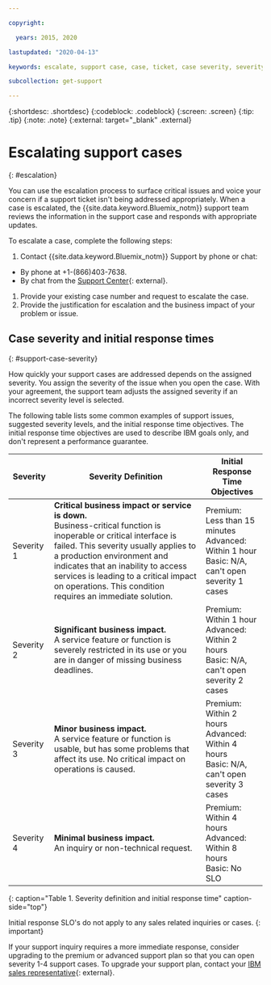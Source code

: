 ```yaml
---

copyright:

  years: 2015, 2020

lastupdated: "2020-04-13"

keywords: escalate, support case, case, ticket, case severity, severity, support case severity

subcollection: get-support

---
```



{:shortdesc: .shortdesc}
{:codeblock: .codeblock}
{:screen: .screen}
{:tip: .tip}
{:note: .note}
{:external: target="_blank" .external}


# Escalating support cases
{: #escalation}

You can use the escalation process to surface critical issues and voice your concern if a support ticket isn't being addressed appropriately. When a case is escalated, the {{site.data.keyword.Bluemix_notm}} support team reviews the information in the support case and responds with appropriate updates.

 To escalate a case, complete the following steps:

1. Contact {{site.data.keyword.Bluemix_notm}} Support by phone or chat:
  * By phone at +1-(866)403-7638.
  * By chat from the [Support Center](https://{DomainName}/unifiedsupport/supportcenter){: external}.
1. Provide your existing case number and request to escalate the case.
1. Provide the justification for escalation and the business impact of your problem or issue.


## Case severity and initial response times
{: #support-case-severity}

How quickly your support cases are addressed depends on the assigned severity. You assign the severity of the issue when you open the case. With your agreement, the support team adjusts the assigned severity if an incorrect severity level is selected.

The following table lists some common examples of support issues, suggested severity levels, and the initial response time objectives. The initial response time objectives are used to describe IBM goals only, and don't represent a performance guarantee.

| Severity   | Severity Definition | Initial Response Time Objectives |
|------------|---------------------|----------------------------------|
| Severity 1 | **Critical business impact or service is down.** <br> Business-critical function is inoperable or critical interface is failed. This severity usually applies to a production environment and indicates that an inability to access services is leading to a critical impact on operations. This condition requires an immediate solution. | Premium: Less than 15 minutes <br> Advanced: Within 1 hour <br> Basic: N/A, can't open severity 1 cases |
| Severity 2 | **Significant business impact.** <br> A service feature or function is severely restricted in its use or you are in danger of missing business deadlines. | Premium: Within 1 hour <br> Advanced: Within 2 hours <br> Basic: N/A, can't open severity 2 cases |
| Severity 3 | **Minor business impact.** <br> A service feature or function is usable, but has some problems that affect its use. No critical impact on operations is caused. | Premium: Within 2 hours <br> Advanced: Within 4 hours <br> Basic: N/A, can't open severity 3 cases |
| Severity 4 | **Minimal business impact.** <br> An inquiry or non-technical request. | Premium: Within 4 hours <br> Advanced: Within 8 hours <br> Basic: No SLO |
{: caption="Table 1. Severity definition and initial response time" caption-side="top"}

Initial response SLO's do not apply to any sales related inquiries or cases.
{: important}

If your support inquiry requires a more immediate response, consider upgrading to the premium or advanced support plan so that you can open severity 1-4 support cases. To upgrade your support plan, contact your [IBM sales representative](https://www.ibm.com/contact/us/en/?lnk=flg-cont-usen){: external}.



